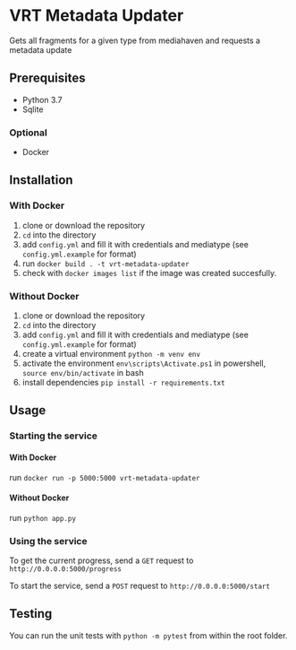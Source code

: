 # VRT Metadata Updater

Gets all fragments for a given type from mediahaven and requests a metadata update

## Prerequisites

- Python 3.7
- Sqlite

### Optional

- Docker

## Installation

### With Docker
1. clone or download the repository
2. `cd` into the directory
3. add `config.yml` and fill it with credentials and mediatype (see `config.yml.example` for format)
4. run `docker build . -t vrt-metadata-updater`
5. check with `docker images list` if the image was created succesfully.

### Without Docker
1. clone or download the repository
2. `cd` into the directory
3. add `config.yml` and fill it with credentials and mediatype (see `config.yml.example` for format)
4. create a virtual environment `python -m venv env`
5. activate the environment `env\scripts\Activate.ps1` in powershell, `source env/bin/activate` in bash
6. install dependencies `pip install -r requirements.txt`

## Usage

### Starting the service

#### With Docker

run `docker run -p 5000:5000 vrt-metadata-updater`

#### Without Docker

run `python app.py`

### Using the service

To get the current progress, send a `GET` request to `http://0.0.0.0:5000/progress`

To start the service, send a `POST` request to `http://0.0.0.0:5000/start`

## Testing

You can run the unit tests with `python -m pytest` from within the root folder.